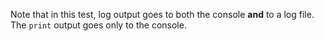 Note that in this test, log output goes to both the console **and** to a log file. The `print` output goes only to the
console.
